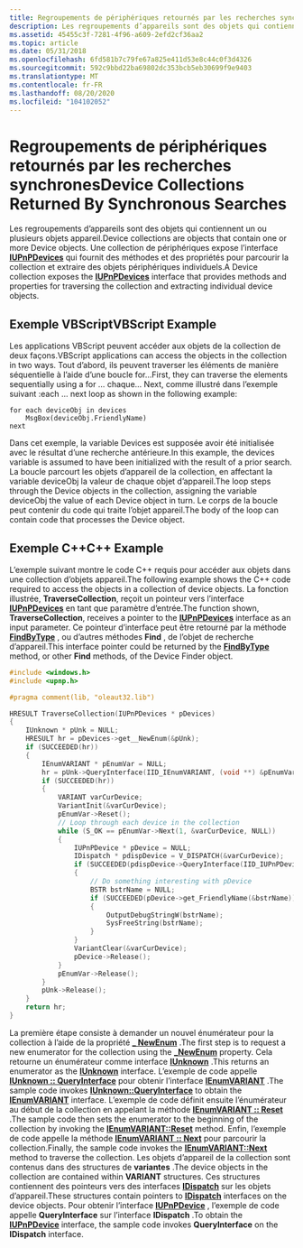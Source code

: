 ```yaml
---
title: Regroupements de périphériques retournés par les recherches synchrones
description: Les regroupements d’appareils sont des objets qui contiennent un ou plusieurs objets appareil. Une collection de périphériques expose l’interface IUPnPDevices qui fournit des méthodes et des propriétés pour parcourir la collection et extraire des objets périphériques individuels.
ms.assetid: 45455c3f-7281-4f96-a609-2efd2cf36aa2
ms.topic: article
ms.date: 05/31/2018
ms.openlocfilehash: 6fd581b7c79fe67a825e411d53e8c44c0f3d4326
ms.sourcegitcommit: 592c9bbd22ba69802dc353bcb5eb30699f9e9403
ms.translationtype: MT
ms.contentlocale: fr-FR
ms.lasthandoff: 08/20/2020
ms.locfileid: "104102052"
---
```

# <a name="device-collections-returned-by-synchronous-searches"></a><span data-ttu-id="e74e3-104">Regroupements de périphériques retournés par les recherches synchrones</span><span class="sxs-lookup"><span data-stu-id="e74e3-104">Device Collections Returned By Synchronous Searches</span></span>

<span data-ttu-id="e74e3-105">Les regroupements d’appareils sont des objets qui contiennent un ou plusieurs objets appareil.</span><span class="sxs-lookup"><span data-stu-id="e74e3-105">Device collections are objects that contain one or more Device objects.</span></span> <span data-ttu-id="e74e3-106">Une collection de périphériques expose l’interface [**IUPnPDevices**](/windows/desktop/api/Upnp/nn-upnp-iupnpdevices) qui fournit des méthodes et des propriétés pour parcourir la collection et extraire des objets périphériques individuels.</span><span class="sxs-lookup"><span data-stu-id="e74e3-106">A Device collection exposes the [**IUPnPDevices**](/windows/desktop/api/Upnp/nn-upnp-iupnpdevices) interface that provides methods and properties for traversing the collection and extracting individual device objects.</span></span>

## <a name="vbscript-example"></a><span data-ttu-id="e74e3-107">Exemple VBScript</span><span class="sxs-lookup"><span data-stu-id="e74e3-107">VBScript Example</span></span>

<span data-ttu-id="e74e3-108">Les applications VBScript peuvent accéder aux objets de la collection de deux façons.</span><span class="sxs-lookup"><span data-stu-id="e74e3-108">VBScript applications can access the objects in the collection in two ways.</span></span> <span data-ttu-id="e74e3-109">Tout d’abord, ils peuvent traverser les éléments de manière séquentielle à l’aide d’une boucle for...</span><span class="sxs-lookup"><span data-stu-id="e74e3-109">First, they can traverse the elements sequentially using a for …</span></span> <span data-ttu-id="e74e3-110">chaque... Next, comme illustré dans l’exemple suivant :</span><span class="sxs-lookup"><span data-stu-id="e74e3-110">each ... next loop as shown in the following example:</span></span>


```VB
for each deviceObj in devices
    MsgBox(deviceObj.FriendlyName)
next
```



<span data-ttu-id="e74e3-111">Dans cet exemple, la variable Devices est supposée avoir été initialisée avec le résultat d’une recherche antérieure.</span><span class="sxs-lookup"><span data-stu-id="e74e3-111">In this example, the devices variable is assumed to have been initialized with the result of a prior search.</span></span> <span data-ttu-id="e74e3-112">La boucle parcourt les objets d’appareil de la collection, en affectant la variable deviceObj la valeur de chaque objet d’appareil.</span><span class="sxs-lookup"><span data-stu-id="e74e3-112">The loop steps through the Device objects in the collection, assigning the variable deviceObj the value of each Device object in turn.</span></span> <span data-ttu-id="e74e3-113">Le corps de la boucle peut contenir du code qui traite l’objet appareil.</span><span class="sxs-lookup"><span data-stu-id="e74e3-113">The body of the loop can contain code that processes the Device object.</span></span>

## <a name="c-example"></a><span data-ttu-id="e74e3-114">Exemple C++</span><span class="sxs-lookup"><span data-stu-id="e74e3-114">C++ Example</span></span>

<span data-ttu-id="e74e3-115">L’exemple suivant montre le code C++ requis pour accéder aux objets dans une collection d’objets appareil.</span><span class="sxs-lookup"><span data-stu-id="e74e3-115">The following example shows the C++ code required to access the objects in a collection of device objects.</span></span> <span data-ttu-id="e74e3-116">La fonction illustrée, **TraverseCollection**, reçoit un pointeur vers l’interface [**IUPnPDevices**](/windows/desktop/api/Upnp/nn-upnp-iupnpdevices) en tant que paramètre d’entrée.</span><span class="sxs-lookup"><span data-stu-id="e74e3-116">The function shown, **TraverseCollection**, receives a pointer to the [**IUPnPDevices**](/windows/desktop/api/Upnp/nn-upnp-iupnpdevices) interface as an input parameter.</span></span> <span data-ttu-id="e74e3-117">Ce pointeur d’interface peut être retourné par la méthode [**FindByType**](/windows/desktop/api/Upnp/nf-upnp-iupnpdevicefinder-findbytype) , ou d’autres méthodes **Find** , de l’objet de recherche d’appareil.</span><span class="sxs-lookup"><span data-stu-id="e74e3-117">This interface pointer could be returned by the [**FindByType**](/windows/desktop/api/Upnp/nf-upnp-iupnpdevicefinder-findbytype) method, or other **Find** methods, of the Device Finder object.</span></span>


```C++
#include <windows.h>
#include <upnp.h>

#pragma comment(lib, "oleaut32.lib")

HRESULT TraverseCollection(IUPnPDevices * pDevices)
{
    IUnknown * pUnk = NULL;
    HRESULT hr = pDevices->get__NewEnum(&pUnk);
    if (SUCCEEDED(hr))
    {
        IEnumVARIANT * pEnumVar = NULL;
        hr = pUnk->QueryInterface(IID_IEnumVARIANT, (void **) &pEnumVar);
        if (SUCCEEDED(hr))
        {
            VARIANT varCurDevice;
            VariantInit(&varCurDevice);
            pEnumVar->Reset();
            // Loop through each device in the collection
            while (S_OK == pEnumVar->Next(1, &varCurDevice, NULL))
            {
                IUPnPDevice * pDevice = NULL;
                IDispatch * pdispDevice = V_DISPATCH(&varCurDevice);
                if (SUCCEEDED(pdispDevice->QueryInterface(IID_IUPnPDevice, (void **) &pDevice)))
                {
                    // Do something interesting with pDevice
                    BSTR bstrName = NULL;
                    if (SUCCEEDED(pDevice->get_FriendlyName(&bstrName)))
                    {
                        OutputDebugStringW(bstrName);
                        SysFreeString(bstrName);
                    }
                }
                VariantClear(&varCurDevice);
                pDevice->Release();
            }
            pEnumVar->Release();
        }
        pUnk->Release();
    }
    return hr;
}
```



<span data-ttu-id="e74e3-118">La première étape consiste à demander un nouvel énumérateur pour la collection à l’aide de la propriété [**\_ NewEnum**](/windows/win32/api/upnp/nf-upnp-iupnpdevices-get__newenum) .</span><span class="sxs-lookup"><span data-stu-id="e74e3-118">The first step is to request a new enumerator for the collection using the [**\_NewEnum**](/windows/win32/api/upnp/nf-upnp-iupnpdevices-get__newenum) property.</span></span> <span data-ttu-id="e74e3-119">Cela retourne un énumérateur comme interface [**IUnknown**](/windows/win32/api/unknwn/nn-unknwn-iunknown) .</span><span class="sxs-lookup"><span data-stu-id="e74e3-119">This returns an enumerator as the [**IUnknown**](/windows/win32/api/unknwn/nn-unknwn-iunknown) interface.</span></span> <span data-ttu-id="e74e3-120">L’exemple de code appelle [**IUnknown :: QueryInterface**](/windows/win32/api/unknwn/nf-unknwn-iunknown-queryinterface(q)) pour obtenir l’interface [**IEnumVARIANT**](/windows/win32/api/oaidl/nn-oaidl-ienumvariant) .</span><span class="sxs-lookup"><span data-stu-id="e74e3-120">The sample code invokes [**IUnknown::QueryInterface**](/windows/win32/api/unknwn/nf-unknwn-iunknown-queryinterface(q)) to obtain the [**IEnumVARIANT**](/windows/win32/api/oaidl/nn-oaidl-ienumvariant) interface.</span></span> <span data-ttu-id="e74e3-121">L’exemple de code définit ensuite l’énumérateur au début de la collection en appelant la méthode [**IEnumVARIANT :: Reset**](/windows/win32/api/oaidl/nf-oaidl-ienumvariant-reset) .</span><span class="sxs-lookup"><span data-stu-id="e74e3-121">The sample code then sets the enumerator to the beginning of the collection by invoking the [**IEnumVARIANT::Reset**](/windows/win32/api/oaidl/nf-oaidl-ienumvariant-reset) method.</span></span> <span data-ttu-id="e74e3-122">Enfin, l’exemple de code appelle la méthode [**IEnumVARIANT :: Next**](/windows/win32/api/oaidl/nf-oaidl-ienumvariant-next) pour parcourir la collection.</span><span class="sxs-lookup"><span data-stu-id="e74e3-122">Finally, the sample code invokes the [**IEnumVARIANT::Next**](/windows/win32/api/oaidl/nf-oaidl-ienumvariant-next) method to traverse the collection.</span></span> <span data-ttu-id="e74e3-123">Les objets d’appareil de la collection sont contenus dans des structures de **variantes** .</span><span class="sxs-lookup"><span data-stu-id="e74e3-123">The device objects in the collection are contained within **VARIANT** structures.</span></span> <span data-ttu-id="e74e3-124">Ces structures contiennent des pointeurs vers des interfaces [**IDispatch**](/windows/win32/api/oaidl/nn-oaidl-idispatch) sur les objets d’appareil.</span><span class="sxs-lookup"><span data-stu-id="e74e3-124">These structures contain pointers to [**IDispatch**](/windows/win32/api/oaidl/nn-oaidl-idispatch) interfaces on the device objects.</span></span> <span data-ttu-id="e74e3-125">Pour obtenir l’interface [**IUPnPDevice**](/windows/desktop/api/Upnp/nn-upnp-iupnpdevice) , l’exemple de code appelle **QueryInterface** sur l’interface **IDispatch** .</span><span class="sxs-lookup"><span data-stu-id="e74e3-125">To obtain the [**IUPnPDevice**](/windows/desktop/api/Upnp/nn-upnp-iupnpdevice) interface, the sample code invokes **QueryInterface** on the **IDispatch** interface.</span></span>

 

 